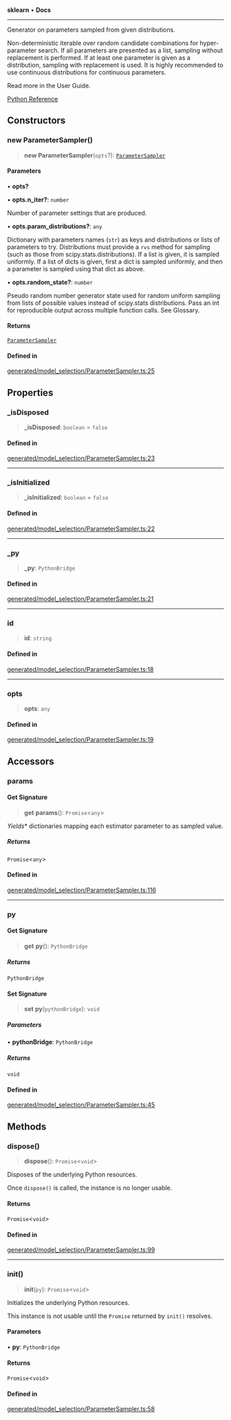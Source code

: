 **sklearn** • **Docs**

***

Generator on parameters sampled from given distributions.

Non-deterministic iterable over random candidate combinations for hyper- parameter search. If all parameters are presented as a list, sampling without replacement is performed. If at least one parameter is given as a distribution, sampling with replacement is used. It is highly recommended to use continuous distributions for continuous parameters.

Read more in the User Guide.

[Python Reference](https://scikit-learn.org/stable/modules/generated/sklearn.model_selection.ParameterSampler.html)

## Constructors

### new ParameterSampler()

> **new ParameterSampler**(`opts`?): [`ParameterSampler`](ParameterSampler.md)

#### Parameters

• **opts?**

• **opts.n\_iter?**: `number`

Number of parameter settings that are produced.

• **opts.param\_distributions?**: `any`

Dictionary with parameters names (`str`) as keys and distributions or lists of parameters to try. Distributions must provide a `rvs` method for sampling (such as those from scipy.stats.distributions). If a list is given, it is sampled uniformly. If a list of dicts is given, first a dict is sampled uniformly, and then a parameter is sampled using that dict as above.

• **opts.random\_state?**: `number`

Pseudo random number generator state used for random uniform sampling from lists of possible values instead of scipy.stats distributions. Pass an int for reproducible output across multiple function calls. See Glossary.

#### Returns

[`ParameterSampler`](ParameterSampler.md)

#### Defined in

[generated/model\_selection/ParameterSampler.ts:25](https://github.com/transitive-bullshit/scikit-learn-ts/blob/e59c23d4803055797e663e330d0a58f2245dd145/packages/sklearn/src/generated/model_selection/ParameterSampler.ts#L25)

## Properties

### \_isDisposed

> **\_isDisposed**: `boolean` = `false`

#### Defined in

[generated/model\_selection/ParameterSampler.ts:23](https://github.com/transitive-bullshit/scikit-learn-ts/blob/e59c23d4803055797e663e330d0a58f2245dd145/packages/sklearn/src/generated/model_selection/ParameterSampler.ts#L23)

***

### \_isInitialized

> **\_isInitialized**: `boolean` = `false`

#### Defined in

[generated/model\_selection/ParameterSampler.ts:22](https://github.com/transitive-bullshit/scikit-learn-ts/blob/e59c23d4803055797e663e330d0a58f2245dd145/packages/sklearn/src/generated/model_selection/ParameterSampler.ts#L22)

***

### \_py

> **\_py**: `PythonBridge`

#### Defined in

[generated/model\_selection/ParameterSampler.ts:21](https://github.com/transitive-bullshit/scikit-learn-ts/blob/e59c23d4803055797e663e330d0a58f2245dd145/packages/sklearn/src/generated/model_selection/ParameterSampler.ts#L21)

***

### id

> **id**: `string`

#### Defined in

[generated/model\_selection/ParameterSampler.ts:18](https://github.com/transitive-bullshit/scikit-learn-ts/blob/e59c23d4803055797e663e330d0a58f2245dd145/packages/sklearn/src/generated/model_selection/ParameterSampler.ts#L18)

***

### opts

> **opts**: `any`

#### Defined in

[generated/model\_selection/ParameterSampler.ts:19](https://github.com/transitive-bullshit/scikit-learn-ts/blob/e59c23d4803055797e663e330d0a58f2245dd145/packages/sklearn/src/generated/model_selection/ParameterSampler.ts#L19)

## Accessors

### params

#### Get Signature

> **get** **params**(): `Promise`\<`any`\>

*Yields** dictionaries mapping each estimator parameter to as sampled value.

##### Returns

`Promise`\<`any`\>

#### Defined in

[generated/model\_selection/ParameterSampler.ts:116](https://github.com/transitive-bullshit/scikit-learn-ts/blob/e59c23d4803055797e663e330d0a58f2245dd145/packages/sklearn/src/generated/model_selection/ParameterSampler.ts#L116)

***

### py

#### Get Signature

> **get** **py**(): `PythonBridge`

##### Returns

`PythonBridge`

#### Set Signature

> **set** **py**(`pythonBridge`): `void`

##### Parameters

• **pythonBridge**: `PythonBridge`

##### Returns

`void`

#### Defined in

[generated/model\_selection/ParameterSampler.ts:45](https://github.com/transitive-bullshit/scikit-learn-ts/blob/e59c23d4803055797e663e330d0a58f2245dd145/packages/sklearn/src/generated/model_selection/ParameterSampler.ts#L45)

## Methods

### dispose()

> **dispose**(): `Promise`\<`void`\>

Disposes of the underlying Python resources.

Once `dispose()` is called, the instance is no longer usable.

#### Returns

`Promise`\<`void`\>

#### Defined in

[generated/model\_selection/ParameterSampler.ts:99](https://github.com/transitive-bullshit/scikit-learn-ts/blob/e59c23d4803055797e663e330d0a58f2245dd145/packages/sklearn/src/generated/model_selection/ParameterSampler.ts#L99)

***

### init()

> **init**(`py`): `Promise`\<`void`\>

Initializes the underlying Python resources.

This instance is not usable until the `Promise` returned by `init()` resolves.

#### Parameters

• **py**: `PythonBridge`

#### Returns

`Promise`\<`void`\>

#### Defined in

[generated/model\_selection/ParameterSampler.ts:58](https://github.com/transitive-bullshit/scikit-learn-ts/blob/e59c23d4803055797e663e330d0a58f2245dd145/packages/sklearn/src/generated/model_selection/ParameterSampler.ts#L58)
